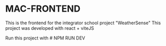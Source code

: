 # MAC-FRONTEND
This is the frontend for the integrator school project "WeatherSense"
This project was developed with react + viteJS

Run this project with # NPM RUN DEV
